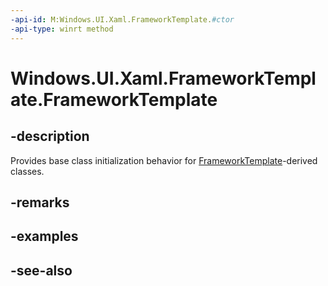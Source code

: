 ```yaml
---
-api-id: M:Windows.UI.Xaml.FrameworkTemplate.#ctor
-api-type: winrt method
---
```


<!-- Method syntax
protected FrameworkTemplate()
-->

# Windows.UI.Xaml.FrameworkTemplate.FrameworkTemplate

## -description
Provides base class initialization behavior for [FrameworkTemplate](frameworktemplate.md)-derived classes.


## -remarks

## -examples

## -see-also
